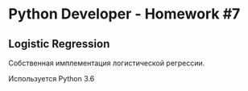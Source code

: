 # Python Developer - Homework #7

## Logistic Regression

Собственная имплементация логистической регрессии.

Используется Python 3.6